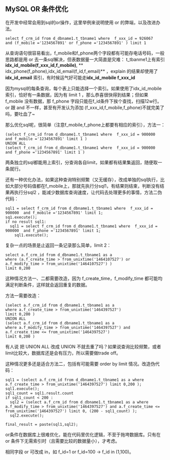 ## MySQL OR 条件优化
在开发中经常会用到sql的or操作，这里举例来说明使用 or 的弊端，以及改进办法。
```
select f_crm_id from d_dbname1.t_tbname1 where  f_xxx_id = 926067  
and (f_mobile ='1234567891' or f_phone ='1234567891' ) limit 1
```
从查询语句很容易看出，f_mobile和f_phone两个字段都有可能存电话号码，一般思路都是用 or 去一条sql解决，但表数据量一大简直是灾难：
t_tbanme1上有索引**idx_id_mobile(f_xxx_id,f_mobile)**, ** idx_phone(f_phone),idx_id_email(f_id,f_email)** ，explain 的结果却使用了 **idx_id_email** 索引，有时候运气好可能走**idx_id_mobile f_xxx_id**

因为mysql的每条查询，每个表上只能选择一个索引。如果使用了idx_id_mobile 索引，恰好有一条数据，因为有 limit 1 ，那么恭喜很快得到结果；但如果 f_mobile 没有数据，那 f_phone 字段只能在f_id条件下挨个查找，扫描12w行。 or 跟 and 不一样，甚至有开发认为添加 (f_xxx_id,f_mobile,f_phone)不就完美了吗，要吐血了~

那么优化sql呢，很简单（注意f_mobile,f_phone上都要有相应的索引），方法一：
```
(select f_crm_id from d_dbname1.t_tbname1 where  f_xxx_id = 900000  and f_mobile ='1234567891' limit 1 )
UNION ALL 
(select f_crm_id from d_dbname1.t_tbname1 where  f_xxx_id = 900000  and f_phone ='1234567891' limit 1 )
```
两条独立的sql都能用上索引，分查询各自limit，如果都有结果集返回，随便取一条就行。

还有一种优化办法，如果这种查询特别频繁（又无缓存），改成单独的sql执行，比如大部分号码值都在f_mobile上，那就先执行分sql1，有结果则结束，判断没有结果再执行分sql2 ，能减少数据库查询速度，让代码去处理更多的事情，方法二伪代码：
```
sql1 = select f_crm_id from d_dbname1.t_tbname1 where  f_xxx_id = 900000  and f_mobile ='1234567891' limit 1;
sq1.execute();
if no result sql1:
  sql1 = select f_crm_id from d_dbname1.t_tbname1 where  f_xxx_id = 900000  and f_phone ='1234567891' limit 1;
    sql1.execute();
```
复杂一点的场景是止返回一条记录那么简单，limit 2：
```
select a.f_crm_id from d_dbname1.t_tbname1 as a 
where (a.f_create_time > from_unixtime('1464107527') or a.f_modify_time > from_unixtime('1464107527') )
limit 0,200
```
这种情况方法一、二都需要改造，因为 f_create_time，f_modify_time 都可能均满足判断条件，这样就会返回重复的数据。

方法一需要改造：
```
(select a.f_crm_id from d_dbname1.t_tbname1 as a 
where a.f_create_time > from_unixtime('1464397527')
limit 0,200 )
UNION ALL
(select a.f_crm_id from d_dbname1.t_tbname1 as a 
where a.f_modify_time > from_unixtime('1464397527') and a.f_create_time <= from_unixtime('1464397527')
limit 0,200 )
```
有人说 把 UNION ALL 改成 UNION 不就去重了吗？如果说查询比较频繁，或者limit比较大，数据库还是会有压力，所以需要做trade off。

这种情况更多还是适合方法二，包括有可能需要 order by limit 情况。改造伪代码：
```
sql1 = (select a.f_crm_id from d_dbname1.t_tbname1 as a where a.f_create_time > from_unixtime('1464397527') limit 0,200 );
sql1.execute();
sql1_count = sql1.result.count
if sql1_count < 200 :
  sql2 = (select a.f_crm_id from d_dbname1.t_tbname1 as a where a.f_modify_time > from_unixtime('1464397527') and a.f_create_time <= from_unixtime('1464397527') limit 0, (200 - sql1_count) );
  sql2.execute();

final_result = paste(sql1,sql2);
```
or条件在数据库上很难优化，能在代码里优化逻辑，不至于拖垮数据库。只有在 or 条件下无需索引时（且需要比较的数据量小），才考虑。

相同字段 or 可改成 in，如 f_id=1 or f_id=100 -> f_id in (1,100)。
